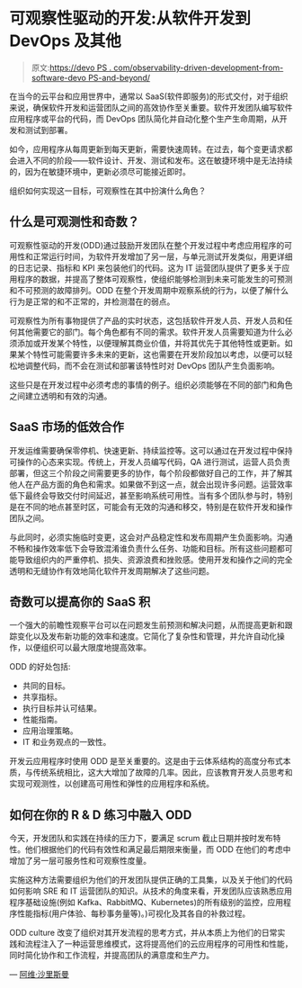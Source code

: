 # 可观察性驱动的开发:从软件开发到 DevOps 及其他

> 原文:[https://devo PS . com/observability-driven-development-from-software-devo PS-and-beyond/](https://devops.com/observability-driven-development-from-software-development-to-devops-and-beyond/)

在当今的云平台和应用世界中，通常以 SaaS(软件即服务)的形式交付，对于组织来说，确保软件开发和运营团队之间的高效协作至关重要。软件开发团队编写软件应用程序或平台的代码，而 DevOps 团队简化并自动化整个生产生命周期，从开发和测试到部署。

如今，应用程序从每周更新到每天更新，需要快速周转。在过去，每个变更请求都会进入不同的阶段——软件设计、开发、测试和发布。这在敏捷环境中是无法持续的，因为在敏捷环境中，更新必须尽可能接近即时。

组织如何实现这一目标，可观察性在其中扮演什么角色？

## **什么是可观测性和奇数？**

可观察性驱动的开发(ODD)通过鼓励开发团队在整个开发过程中考虑应用程序的可用性和正常运行时间，为软件开发增加了另一层，与单元测试开发类似，用更详细的日志记录、指标和 KPI 来包装他们的代码。这为 IT 运营团队提供了更多关于应用程序的数据，并提高了整体可观察性，使组织能够检测到未来可能发生的可预测和不可预测的故障排列。ODD 在整个开发周期中观察系统的行为，以便了解什么行为是正常的和不正常的，并检测潜在的弱点。

可观察性为所有事物提供了产品的实时状态，这包括软件开发人员、开发人员和任何其他需要它的部门。每个角色都有不同的需求。软件开发人员需要知道为什么必须添加或开发某个特性，以便理解其商业价值，并将其优先于其他特性或更新。如果某个特性可能需要许多未来的更新，这也需要在开发阶段加以考虑，以便可以轻松地调整代码，而不会在测试和部署该特性时对 DevOps 团队产生负面影响。

这些只是在开发过程中必须考虑的事情的例子。组织必须能够在不同的部门和角色之间建立透明和有效的沟通。

## **SaaS 市场的低效合作**

开发运维需要确保零停机、快速更新、持续监控等。这可以通过在开发过程中保持可操作的心态来实现。传统上，开发人员编写代码，QA 进行测试，运营人员负责部署，但这三个阶段之间需要更多的协作，每个阶段都做好自己的工作，并了解其他人在产品方面的角色和需求。如果做不到这一点，就会出现许多问题。运营效率低下最终会导致交付时间延迟，甚至影响系统可用性。当有多个团队参与时，特别是在不同的地点甚至时区，可能会有无效的沟通和移交，特别是在软件开发和操作团队之间。

与此同时，必须实施临时变更，这会对产品稳定性和发布周期产生负面影响。沟通不畅和操作效率低下会导致混淆谁负责什么任务、功能和目标。所有这些问题都可能导致组织内的严重停机、损失、资源浪费和挫败感。使用开发和操作之间的完全透明和无缝协作有效地简化软件开发周期解决了这些问题。

## **奇数可以提高你的 SaaS 积**

一个强大的前瞻性观察平台可以在问题发生前预测和解决问题，从而提高更新和跟踪变化以及发布新功能的效率和速度。它简化了复杂性和管理，并允许自动化操作，以便组织可以最大限度地提高效率。

ODD 的好处包括:

*   共同的目标。
*   共享指标。
*   执行目标并认可结果。
*   性能指南。
*   应用治理策略。
*   IT 和业务观点的一致性。

开发云应用程序时使用 ODD 是至关重要的。这是由于云体系结构的高度分布式本质，与传统系统相比，这大大增加了故障的几率。因此，应该教育开发人员思考和实现可观测性，以创建高可用性和弹性的应用程序和系统。

## **如何在你的 R & D 练习中融入 ODD**

今天，开发团队和实践在持续的压力下，要满足 scrum 截止日期并按时发布特性。他们根据他们的代码有效性和满足最后期限来衡量，而 ODD 在他们的考虑中增加了另一层可服务性和可观察性度量。

实施这种方法需要组织为他们的开发团队提供正确的工具集，以及关于他们的代码如何影响 SRE 和 IT 运营团队的知识。从技术的角度来看，开发团队应该熟悉应用程序基础设施(例如 Kafka、RabbitMQ、Kubernetes)的所有级别的监控，应用程序性能指标(用户体验、每秒事务量等)。)可视化及其各自的补救过程。

ODD culture 改变了组织对其开发流程的思考方式，并从本质上为他们的日常实践和流程注入了一种运营思维模式，这将提高他们的云应用程序的可用性和性能，同时简化协作和工作流程，并提高团队的满意度和生产力。

— [阿维·沙里斯曼](https://devops.com/author/avi-shalisman/)